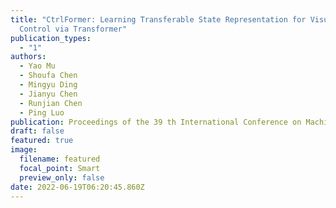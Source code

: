 ```yaml
---
title: "CtrlFormer: Learning Transferable State Representation for Visual
  Control via Transformer"
publication_types:
  - "1"
authors:
  - Yao Mu
  - Shoufa Chen
  - Mingyu Ding
  - Jianyu Chen
  - Runjian Chen
  - Ping Luo
publication: Proceedings of the 39 th International Conference on Machine Learning
draft: false
featured: true
image:
  filename: featured
  focal_point: Smart
  preview_only: false
date: 2022-06-19T06:20:45.860Z
---
```

